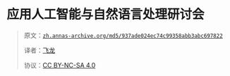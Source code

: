 # 应用人工智能与自然语言处理研讨会

> 原文：[`zh.annas-archive.org/md5/937ade024ec74c99358abb3abc697822`](https://zh.annas-archive.org/md5/937ade024ec74c99358abb3abc697822)
> 
> 译者：[飞龙](https://github.com/wizardforcel)
> 
> 协议：[CC BY-NC-SA 4.0](http://creativecommons.org/licenses/by-nc-sa/4.0/)
